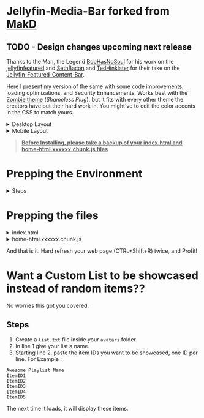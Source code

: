 # Jellyfin-Media-Bar forked from [MakD](https://github.com/MakD/Jellyfin-Media-Bar)

## TODO - Design changes upcoming next release

Thanks to the Man, the Legend [BobHasNoSoul](https://github.com/BobHasNoSoul) for his work on the [jellyfinfeatured](https://github.com/BobHasNoSoul/jellyfin-featured) and [SethBacon](https://forum.jellyfin.org/u-sethbacon) and [TedHinklater](https://github.com/tedhinklater) for their take on the [Jellyfin-Featured-Content-Bar](https://github.com/tedhinklater/Jellyfin-Featured-Content-Bar). 

Here I present my version of the same with some code improvements, loading optimizations, and Security Enhancements. Works best with the [Zombie theme](https://github.com/MakD/zombie-release) (_Shameless Plug_), but it fits with every other theme the creators have put their hard work in. You might've to edit the color accents in the CSS to match yours.

<details>
<summary> Desktop Layout </summary>
  
![Jellyfin Desktop Layout](https://raw.githubusercontent.com/MakD/Jellyfin-Media-Bar/refs/heads/main/img/Jelly-Web.png)
  
</details>

<details>
<summary> Mobile Layout </summary>
  
![Jellyfin Mobile Layout](https://raw.githubusercontent.com/MakD/Jellyfin-Media-Bar/refs/heads/main/img/Jelly-Mobile.png)

</details>

> <ins>**Before Installing, please take a backup of your index.html and home-html.xxxxxx.chunk.js files**<ins>

# Prepping the Environment

<details>
  
<summary> Steps </summary>

1. Create a folder `avatars` in your `jellyfin-web` folder. (Usually in C:\Program Files\Jellyfin\Server)
2. Download the files `slideshowpure.js` and `slideshowpure.css`
3. Paste them inside the avatars folder created, and you are ready to venture down the rabbit hole.

</details>

# Prepping the files
<details>
  
<summary>index.html</summary>

  1. Navigate to your `jellyfin-web` folder and search for the file index.html. (you can use any code editor, just remember to open with administrator privileges.
  2. Search for `</body></html>`
  3. Just before the `</body`, plug the below code
```

    <script>
      function saveCredentialsToSessionStorage(credentials) {
        try {
          sessionStorage.setItem(
            "json-credentials",
            JSON.stringify(credentials)
          );
          console.log("Credentials saved to sessionStorage.");
        } catch (error) {
          console.error("Error saving credentials:", error);
        }
      }
      function saveApiKey(apiKey) {
        try {
          sessionStorage.setItem("api-key", apiKey);
          console.log("API key saved to sessionStorage.");
        } catch (error) {
          console.error("Error saving API key:", error);
        }
      }
      (function () {
        var originalConsoleLog = console.log;
        console.log = function (message) {
          originalConsoleLog.apply(console, arguments);
          if (
            typeof message === "string" &&
            message.startsWith("Stored JSON credentials:")
          ) {
            try {
              var jsonString = message.substring(
                "Stored JSON credentials: ".length
              );
              var credentials = JSON.parse(jsonString);
              saveCredentialsToSessionStorage(credentials);
            } catch (error) {
              console.error("Error parsing credentials:", error);
            }
          }
          if (
            typeof message === "string" &&
            message.startsWith("opening web socket with url:")
          ) {
            try {
              var url = message.split("url:")[1].trim();
              var urlParams = new URL(url).searchParams;
              var apiKey = urlParams.get("api_key");
              if (apiKey) {
                saveApiKey(apiKey);
              }
            } catch (error) {
              console.error("Error extracting API key:", error);
            }
          }
        };
      })();
    </script>
    <link rel="preload" href="/web/avatars/slideshowpure.css" as="style" />
    <link rel="stylesheet" href="/web/avatars/slideshowpure.css" />
    <script defer src="/web/avatars/slideshowpure.js"></script>
```
</details>

<details>

<summary>home-html.xxxxxx.chunk.js</summary>

1. Similarly, search for `home-html` in the `jellyfin-web` directory. You should be able to see a file named `home-html.xxxxxx.chunk.js` with random numbers in place of the `xxxx`. Open it with any code editor with administrator privileges.
2. Search for `id="homeTab" data-index="0">`
3. Right after the `>`, paste the code block `<div id="slides-container"></div><script>slidesInit()</script>`

</details>

And that is it. Hard refresh your web page (CTRL+Shift+R) twice, and Profit!

# Want a Custom List to be showcased instead of random items??

No worries this got you covered. 

## Steps

1. Create a `list.txt` file inside your `avatars` folder.
2. In line 1 give your list a name.
3. Starting line 2, paste the item IDs you want to be showcased, one ID per line. For Example :

```
Awesome Playlist Name
ItemID1
ItemID2
ItemID3
ItemID4
ItemID5
```
The next time it loads, it will display these items.
